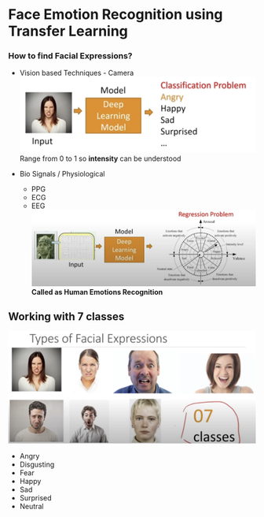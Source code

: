# Face Emotion Recognition using Transfer Learning

### How to find Facial Expressions?

 - Vision based Techniques - Camera
 ![camera based](Images/camera.png)
 Range from 0 to 1 so **intensity** can be understood

 - Bio Signals / Physiological
    - PPG
    - ECG
    - EEG
 ![Signals](Images/signals.png)
    **Called as Human Emotions Recognition**

## Working with 7 classes
![Image 3](Images/expressions.png)
- Angry
- Disgusting
- Fear
- Happy
- Sad
- Surprised
- Neutral

